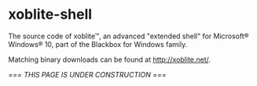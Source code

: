 # xoblite-shell
The source code of xoblite™, an advanced "extended shell" for Microsoft® Windows® 10, part of the Blackbox for Windows family.

Matching binary downloads can be found at http://xoblite.net/.

*=== THIS PAGE IS UNDER CONSTRUCTION ===*
